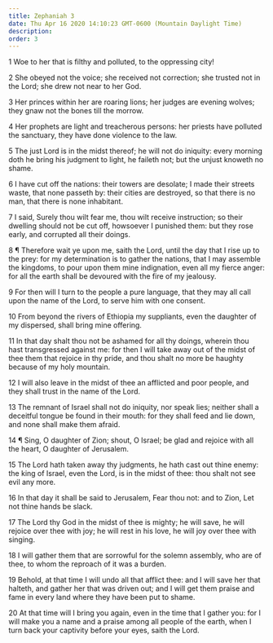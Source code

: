 ```yaml
---
title: Zephaniah 3
date: Thu Apr 16 2020 14:10:23 GMT-0600 (Mountain Daylight Time)
description: 
order: 3
---
```


<p>1 Woe to her that is filthy and polluted, to the oppressing city!</p>
<p>
  2 She obeyed not the voice; she received not correction; she trusted not in
  the Lord; she drew not near to her God.
</p>
<p>
  3 Her princes within her are roaring lions; her judges are evening wolves;
  they gnaw not the bones till the morrow.
</p>
<p>
  4 Her prophets are light and treacherous persons: her priests have polluted
  the sanctuary, they have done violence to the law.
</p>
<p>
  5 The just Lord is in the midst thereof; he will not do iniquity: every
  morning doth he bring his judgment to light, he faileth not; but the unjust
  knoweth no shame.
</p>
<p>
  6 I have cut off the nations: their towers are desolate; I made their streets
  waste, that none passeth by: their cities are destroyed, so that there is no
  man, that there is none inhabitant.
</p>
<p>
  7 I said, Surely thou wilt fear me, thou wilt receive instruction; so their
  dwelling should not be cut off, howsoever I punished them: but they rose
  early, and corrupted all their doings.
</p>
<p>
  8 &#xB6; Therefore wait ye upon me, saith the Lord, until the day that I rise
  up to the prey: for my determination is to gather the nations, that I may
  assemble the kingdoms, to pour upon them mine indignation, even all my fierce
  anger: for all the earth shall be devoured with the fire of my jealousy.
</p>
<p>
  9 For then will I turn to the people a pure language, that they may all call
  upon the name of the Lord, to serve him with one consent.
</p>
<p>
  10 From beyond the rivers of Ethiopia my suppliants, even the daughter of my
  dispersed, shall bring mine offering.
</p>
<p>
  11 In that day shalt thou not be ashamed for all thy doings, wherein thou hast
  transgressed against me: for then I will take away out of the midst of thee
  them that rejoice in thy pride, and thou shalt no more be haughty because of
  my holy mountain.
</p>
<p>
  12 I will also leave in the midst of thee an afflicted and poor people, and
  they shall trust in the name of the Lord.
</p>
<p>
  13 The remnant of Israel shall not do iniquity, nor speak lies; neither shall
  a deceitful tongue be found in their mouth: for they shall feed and lie down,
  and none shall make them afraid.
</p>
<p>
  14 &#xB6; Sing, O daughter of Zion; shout, O Israel; be glad and rejoice with
  all the heart, O daughter of Jerusalem.
</p>
<p>
  15 The Lord hath taken away thy judgments, he hath cast out thine enemy: the
  king of Israel, even the Lord, is in the midst of thee: thou shalt not see
  evil any more.
</p>
<p>
  16 In that day it shall be said to Jerusalem, Fear thou not: and to Zion, Let
  not thine hands be slack.
</p>
<p>
  17 The Lord thy God in the midst of thee is mighty; he will save, he will
  rejoice over thee with joy; he will rest in his love, he will joy over thee
  with singing.
</p>
<p>
  18 I will gather them that are sorrowful for the solemn assembly, who are of
  thee, to whom the reproach of it was a burden.
</p>
<p>
  19 Behold, at that time I will undo all that afflict thee: and I will save her
  that halteth, and gather her that was driven out; and I will get them praise
  and fame in every land where they have been put to shame.
</p>
<p>
  20 At that time will I bring you again, even in the time that I gather you:
  for I will make you a name and a praise among all people of the earth, when I
  turn back your captivity before your eyes, saith the Lord.
</p>
